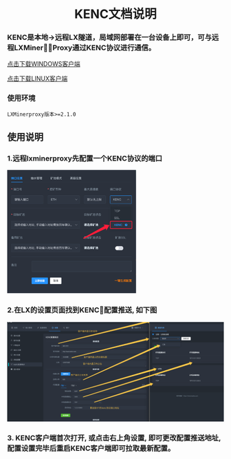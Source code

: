 <div align="center">

# KENC文档说明

</div>

<p id="kenc"></p>

### KENC是本地->远程LX隧道，局域网部署在一台设备上即可，可与远程LXMinerProxy通过KENC协议进行通信。

<a href="https://github.com/tiancao2022/LXMinerProxy/raw/main/KENC/windows.zip">点击下载WINDOWS客户端</a>

<a href="https://github.com/tiancao2022/LXMinerProxy/raw/master/KENC/kenc_vcu-firs-1.0">点击下载LINUX客户端</a>

### 使用环境
```
LXMinerproxy版本>=2.1.0
```

## 使用说明

### 1.远程lxminerproxy先配置一个KENC协议的端口

<img src="./../image/t14.png" alt="Logo" width="300">

### 2.在LX的设置页面找到KENC配置推送, 如下图
<img src="./../image/kenc.png" alt="Logo">

### 3. KENC客户端首次打开, 或点击右上角设置, 即可更改配置推送地址, 配置设置完毕后重启KENC客户端即可拉取最新配置。
